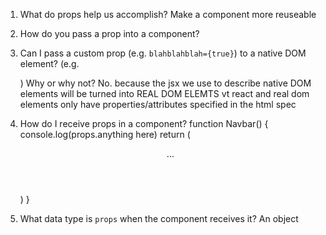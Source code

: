 1. What do props help us accomplish?
Make a component more reuseable


2. How do you pass a prop into a component?
<MyAwesomeHeader title="???" />


3. Can I pass a custom prop (e.g. `blahblahblah={true}`) to a native
   DOM element? (e.g. <div blahblahblah={true}>) Why or why not?
   No. because the jsx we use to describe native DOM elements will be turned into REAL DOM ELEMTS
   vt react and real dom elements only have properties/attributes specified in the html spec


4. How do I receive props in a component?
function Navbar() {
    console.log(props.anything here)
    return (
        <header>
            ...
        </header>
    )
}


5. What data type is `props` when the component receives it?
An object
